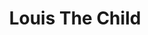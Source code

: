 ---
title: Louis The Child
domain: https://www.louisthechild.com/
image: ../images/projects/louisthechild.png
---